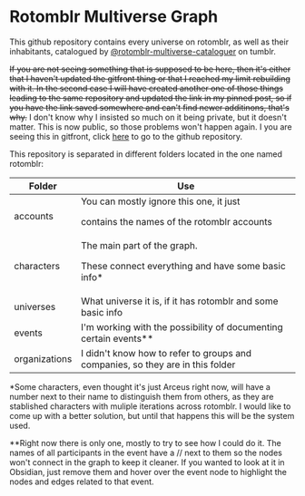 # Rotomblr Multiverse Graph

This github repository contains every universe on rotomblr, as well as their inhabitants, catalogued by [@rotomblr-multiverse-cataloguer](https://www.tumblr.com/rotomblr-multiverse-cataloguer) on tumblr.

~~If you are not seeing something that is supposed to be here, then it's either that I haven't updated the gitfront thing or that I reached my limit rebuilding with it. In the second case I will have created another one of those things leading to the same repository and updated the link in my pinned post, so if you have the link saved somewhere and can't find newer additinons, that's why.~~ I don't know why I insisted so much on it being private, but it doesn't matter. This is now public, so those problems won't happen again. I you are seeing this in gitfront, click [here](https://github.com/Why-does-this-happen-to-me/Rotomblr) to go to the github repository.

This repository is separated in different folders located in the one named rotomblr:

<table>
<thead>
<tr>
<th>Folder</th>
<th>Use</th>
</tr>
</thead>
<tbody>
<td>accounts</td>
<td>You can mostly ignore this one, it just
  
 contains the names of the rotomblr accounts</td>
</tr>
<tr>
<td>characters</td>
<td>The main part of the graph.

These connect  everything and have some basic info*</td>
</tr>
<tr>
<td>universes</td>
<td>What universe it is, if it has rotomblr and some basic info</td>
</tr>
<tr>
<td>events</td>
<td>I'm working with the possibility of documenting certain events**</td>
</tr>
<tr>
<td>organizations</td>
<td>I didn't know how to refer to groups and companies, so they are in this folder</td>
</tr>
</tbody>
</table>

*Some characters, even thought it's just Arceus right now, will have a number next to their name to distinguish them from others, as they are stablished characters with muliple iterations across rotomblr.
I would like to come up with a better solution, but until that happens this will be the system used.

**Right now there is only one, mostly to try to see how I could do it. The names of all participants in the event have a // next to them so the nodes won't connect in the graph to keep it cleaner.
 If you wanted to look at it in Obsidian, just remove them and hover over the event node to highlight the nodes and edges related to that event.
